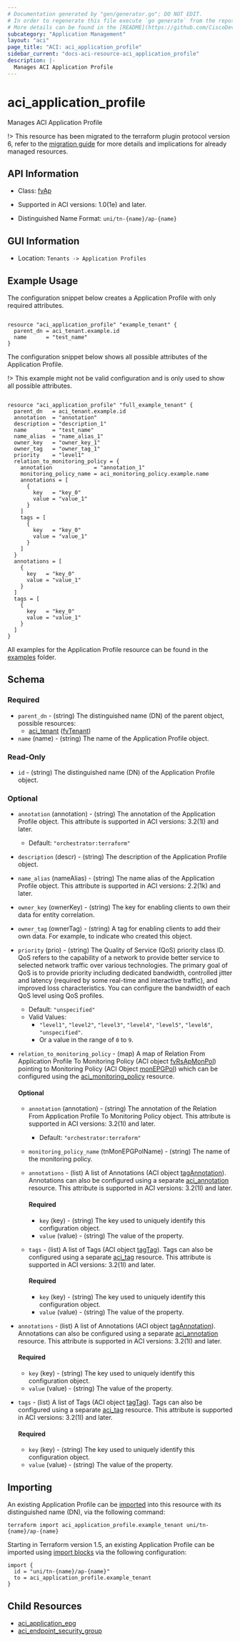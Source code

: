 ```yaml
---
# Documentation generated by "gen/generator.go"; DO NOT EDIT.
# In order to regenerate this file execute `go generate` from the repository root.
# More details can be found in the [README](https://github.com/CiscoDevNet/terraform-provider-aci/blob/master/README.md).
subcategory: "Application Management"
layout: "aci"
page_title: "ACI: aci_application_profile"
sidebar_current: "docs-aci-resource-aci_application_profile"
description: |-
  Manages ACI Application Profile
---
```


# aci_application_profile #

Manages ACI Application Profile


  !> This resource has been migrated to the terraform plugin protocol version 6, refer to the [migration guide](https://registry.terraform.io/providers/CiscoDevNet/aci/latest/docs/guides/migration) for more details and implications for already managed resources.

## API Information ##

* Class: [fvAp](https://pubhub.devnetcloud.com/media/model-doc-latest/docs/app/index.html#/objects/fvAp/overview)

* Supported in ACI versions: 1.0(1e) and later.

* Distinguished Name Format: `uni/tn-{name}/ap-{name}`

## GUI Information ##

* Location: `Tenants -> Application Profiles`

## Example Usage ##

The configuration snippet below creates a Application Profile with only required attributes.

```hcl

resource "aci_application_profile" "example_tenant" {
  parent_dn = aci_tenant.example.id
  name      = "test_name"
}

```
The configuration snippet below shows all possible attributes of the Application Profile.

!> This example might not be valid configuration and is only used to show all possible attributes.

```hcl

resource "aci_application_profile" "full_example_tenant" {
  parent_dn   = aci_tenant.example.id
  annotation  = "annotation"
  description = "description_1"
  name        = "test_name"
  name_alias  = "name_alias_1"
  owner_key   = "owner_key_1"
  owner_tag   = "owner_tag_1"
  priority    = "level1"
  relation_to_monitoring_policy = {
    annotation             = "annotation_1"
    monitoring_policy_name = aci_monitoring_policy.example.name
    annotations = [
      {
        key   = "key_0"
        value = "value_1"
      }
    ]
    tags = [
      {
        key   = "key_0"
        value = "value_1"
      }
    ]
  }
  annotations = [
    {
      key   = "key_0"
      value = "value_1"
    }
  ]
  tags = [
    {
      key   = "key_0"
      value = "value_1"
    }
  ]
}

```

All examples for the Application Profile resource can be found in the [examples](https://github.com/CiscoDevNet/terraform-provider-aci/tree/master/examples/resources/aci_application_profile) folder.

## Schema ##

### Required ###

* `parent_dn` - (string) The distinguished name (DN) of the parent object, possible resources:
  - [aci_tenant](https://registry.terraform.io/providers/CiscoDevNet/aci/latest/docs/resources/tenant) ([fvTenant](https://pubhub.devnetcloud.com/media/model-doc-latest/docs/app/index.html#/objects/fvTenant/overview))
* `name` (name) - (string) The name of the Application Profile object.

### Read-Only ###

* `id` - (string) The distinguished name (DN) of the Application Profile object.

### Optional ###

* `annotation` (annotation) - (string) The annotation of the Application Profile object. This attribute is supported in ACI versions: 3.2(1l) and later.
  - Default: `"orchestrator:terraform"`
* `description` (descr) - (string) The description of the Application Profile object.
* `name_alias` (nameAlias) - (string) The name alias of the Application Profile object. This attribute is supported in ACI versions: 2.2(1k) and later.
* `owner_key` (ownerKey) - (string) The key for enabling clients to own their data for entity correlation.
* `owner_tag` (ownerTag) - (string) A tag for enabling clients to add their own data. For example, to indicate who created this object.
* `priority` (prio) - (string) The Quality of Service (QoS) priority class ID. QoS refers to the capability of a network to provide better service to selected network traffic over various technologies. The primary goal of QoS is to provide priority including dedicated bandwidth, controlled jitter and latency (required by some real-time and interactive traffic), and improved loss characteristics. You can configure the bandwidth of each QoS level using QoS profiles.
  - Default: `"unspecified"`
  - Valid Values:
    * `"level1"`, `"level2"`, `"level3"`, `"level4"`, `"level5"`, `"level6"`, `"unspecified"`.
    * Or a value in the range of `0` to `9`.
* `relation_to_monitoring_policy` - (map) A map of Relation From Application Profile To Monitoring Policy (ACI object [fvRsApMonPol](https://pubhub.devnetcloud.com/media/model-doc-latest/docs/app/index.html#/objects/fvRsApMonPol/overview)) pointing to Monitoring Policy (ACI Object [monEPGPol](https://pubhub.devnetcloud.com/media/model-doc-latest/docs/app/index.html#/objects/monEPGPol/overview)) which can be configured using the [aci_monitoring_policy](https://registry.terraform.io/providers/CiscoDevNet/aci/latest/docs/resources/monitoring_policy) resource.
  #### Optional ####
    
    * `annotation` (annotation) - (string) The annotation of the Relation From Application Profile To Monitoring Policy object. This attribute is supported in ACI versions: 3.2(1l) and later.
      - Default: `"orchestrator:terraform"`
    * `monitoring_policy_name` (tnMonEPGPolName) - (string) The name of the monitoring policy.
    * `annotations` - (list) A list of Annotations (ACI object [tagAnnotation](https://pubhub.devnetcloud.com/media/model-doc-latest/docs/app/index.html#/objects/tagAnnotation/overview)). Annotations can also be configured using a separate [aci_annotation](https://registry.terraform.io/providers/CiscoDevNet/aci/latest/docs/resources/annotation) resource. This attribute is supported in ACI versions: 3.2(1l) and later.
      #### Required ####
  
        * `key` (key) - (string) The key used to uniquely identify this configuration object.
        * `value` (value) - (string) The value of the property.
    * `tags` - (list) A list of Tags (ACI object [tagTag](https://pubhub.devnetcloud.com/media/model-doc-latest/docs/app/index.html#/objects/tagTag/overview)). Tags can also be configured using a separate [aci_tag](https://registry.terraform.io/providers/CiscoDevNet/aci/latest/docs/resources/tag) resource. This attribute is supported in ACI versions: 3.2(1l) and later.
      #### Required ####
  
        * `key` (key) - (string) The key used to uniquely identify this configuration object.
        * `value` (value) - (string) The value of the property.
* `annotations` - (list) A list of Annotations (ACI object [tagAnnotation](https://pubhub.devnetcloud.com/media/model-doc-latest/docs/app/index.html#/objects/tagAnnotation/overview)). Annotations can also be configured using a separate [aci_annotation](https://registry.terraform.io/providers/CiscoDevNet/aci/latest/docs/resources/annotation) resource. This attribute is supported in ACI versions: 3.2(1l) and later.
  #### Required ####
  
    * `key` (key) - (string) The key used to uniquely identify this configuration object.
    * `value` (value) - (string) The value of the property.
* `tags` - (list) A list of Tags (ACI object [tagTag](https://pubhub.devnetcloud.com/media/model-doc-latest/docs/app/index.html#/objects/tagTag/overview)). Tags can also be configured using a separate [aci_tag](https://registry.terraform.io/providers/CiscoDevNet/aci/latest/docs/resources/tag) resource. This attribute is supported in ACI versions: 3.2(1l) and later.
  #### Required ####
  
    * `key` (key) - (string) The key used to uniquely identify this configuration object.
    * `value` (value) - (string) The value of the property.

## Importing

An existing Application Profile can be [imported](https://www.terraform.io/docs/import/index.html) into this resource with its distinguished name (DN), via the following command:

```
terraform import aci_application_profile.example_tenant uni/tn-{name}/ap-{name}
```

Starting in Terraform version 1.5, an existing Application Profile can be imported
using [import blocks](https://developer.hashicorp.com/terraform/language/import) via the following configuration:

```
import {
  id = "uni/tn-{name}/ap-{name}"
  to = aci_application_profile.example_tenant
}
```

## Child Resources
  
  - [aci_application_epg](https://registry.terraform.io/providers/CiscoDevNet/aci/latest/docs/resources/application_epg)
  - [aci_endpoint_security_group](https://registry.terraform.io/providers/CiscoDevNet/aci/latest/docs/resources/endpoint_security_group)